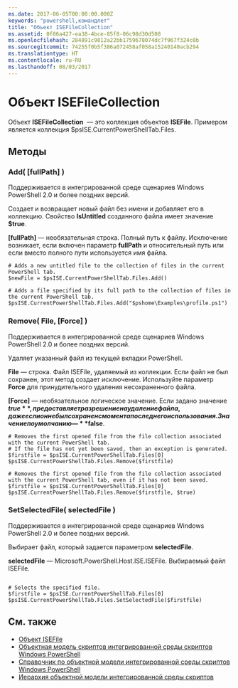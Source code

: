 ```yaml
---
ms.date: 2017-06-05T00:00:00.000Z
keywords: "powershell,командлет"
title: "Объект ISEFileCollection"
ms.assetid: 0f86a427-ea38-4bce-85f8-06c98d30d508
ms.openlocfilehash: 284891c9812a22bb1759678074dc7f967f324c0b
ms.sourcegitcommit: 74255f0b5f386a072458af058a15240140acb294
ms.translationtype: HT
ms.contentlocale: ru-RU
ms.lasthandoff: 08/03/2017
---
```

# <a name="the-isefilecollection-object"></a>Объект ISEFileCollection
  Объект **ISEFileCollection**  — это коллекция объектов **ISEFile**. Примером является коллекция $psISE.CurrentPowerShellTab.Files.

## <a name="methods"></a>Методы

### <a name="add-fullpath-"></a>Add\( \[fullPath\] \)
  Поддерживается в интегрированной среде сценариев Windows PowerShell 2.0 и более поздних версий. 

 Создает и возвращает новый файл без имени и добавляет его в коллекцию. Свойство **IsUntitled** созданного файла имеет значение **$true**.

 **\[fullPath\]** — необязательная строка. Полный путь к файлу. Исключение возникает, если включен параметр **fullPath** и относительный путь или если вместо полного пути используется имя файла.

```
# Adds a new untitled file to the collection of files in the current PowerShell tab.
$newFile = $psISE.CurrentPowerShellTab.Files.Add()

# Adds a file specified by its full path to the collection of files in the current PowerShell tab.
$psISE.CurrentPowerShellTab.Files.Add("$pshome\Examples\profile.ps1")

```

### <a name="remove-file-force-"></a>Remove\( File, \[Force\] \)
  Поддерживается в интегрированной среде сценариев Windows PowerShell 2.0 и более поздних версий. 

 Удаляет указанный файл из текущей вкладки PowerShell.

 **File** — строка. Файл ISEFile, удаляемый из коллекции. Если файл не был сохранен, этот метод создает исключение. Используйте параметр **Force** для принудительного удаления несохраненного файла.

 **\[Force\]** — необязательное логическое значение. Если задано значение **$true**, предоставляет разрешение на удаление файла, даже если он не был сохранен с момента последнего использования. Значение по умолчанию — **$false**.

```
# Removes the first opened file from the file collection associated with the current PowerShell tab.
# If the file has not yet been saved, then an exception is generated.
$firstfile = $psISE.CurrentPowerShellTab.Files[0]
$psISE.CurrentPowerShellTab.Files.Remove($firstfile)

# Removes the first opened file from the file collection associated with the current PowerShell tab, even if it has not been saved.
$firstfile = $psISE.CurrentPowerShellTab.Files[0]
$psISE.CurrentPowerShellTab.Files.Remove($firstfile, $true)
```

### <a name="setselectedfile-selectedfile-"></a>SetSelectedFile\( selectedFile \)
  Поддерживается в интегрированной среде сценариев Windows PowerShell 2.0 и более поздних версий. 

 Выбирает файл, который задается параметром **selectedFile**.

 **selectedFile** — Microsoft.PowerShell.Host.ISE.ISEFile. Выбираемый файл ISEFile.

```

# Selects the specified file.
$firstfile = $psISE.CurrentPowerShellTab.Files[0]
$psISE.CurrentPowerShellTab.Files.SetSelectedFile($firstfile)

```

## <a name="see-also"></a>См. также
- [Объект ISEFile](The-ISEFile-Object.md) 
- [Объектная модель скриптов интегрированной среды скриптов Windows PowerShell](The-Windows-PowerShell-ISE-Scripting-Object-Model.md) 
- [Справочник по объектной модели интегрированной среды скриптов Windows PowerShell](Windows-PowerShell-ISE-Object-Model-Reference.md) 
- [Иерархия объектной модели интегрированной среды скриптов](The-ISE-Object-Model-Hierarchy.md)

  
